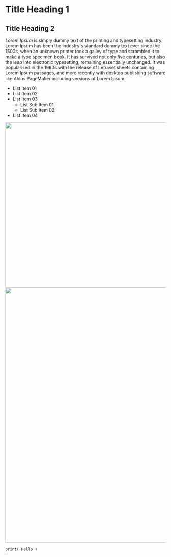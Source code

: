 # Title Heading 1


## Title Heading 2

*Lorem Ipsum* is simply dummy text of the printing and typesetting industry. Lorem Ipsum has been the industry's standard dummy text ever since the 1500s, when an unknown printer took a galley of type and scrambled it to make a type specimen book. It has survived not only five centuries, but also the leap into electronic typesetting, remaining essentially unchanged. It was popularised in the 1960s with the release of Letraset sheets containing Lorem Ipsum passages, and more recently with desktop publishing software like Aldus PageMaker including versions of Lorem Ipsum.

* List Item 01
* List Item 02
* List Item 03
	* List Sub Item 01
	* List Sub Item 02
* List Item 04



<img width="518" src="https://github.com/user-attachments/assets/7df9408e-ef67-413d-aa12-f676f97029ec">


<img width="800" src="https://github.com/user-attachments/assets/05cf64ac-6ca7-4a32-bba7-5b184b9b0432">


```
print('Hello')
```